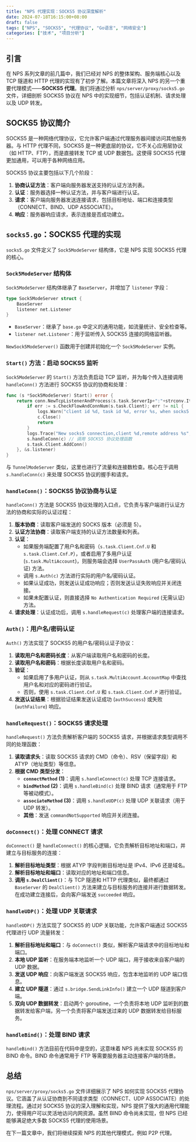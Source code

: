 ```yaml
---
title: "NPS 代理实现：SOCKS5 协议深度解析"
date: 2024-07-18T16:15:00+08:00
draft: false
tags: ["NPS", "SOCKS5", "代理协议", "Go语言", "网络安全"]
categories: ["技术", "项目分析"]
---
```


## 引言

在 NPS 系列文章的前几篇中，我们已经对 NPS 的整体架构、服务端核心以及 TCP 隧道和 HTTP 代理的实现有了初步了解。本篇文章将深入 NPS 的另一个重要代理模式——**SOCKS5 代理**。我们将通过分析 `nps/server/proxy/socks5.go` 文件，详细剖析 SOCKS5 协议在 NPS 中的实现细节，包括认证机制、请求处理以及 UDP 转发。

## SOCKS5 协议简介

SOCKS5 是一种网络代理协议，它允许客户端通过代理服务器间接访问其他服务器。与 HTTP 代理不同，SOCKS5 是一种更底层的协议，它不关心应用层协议（如 HTTP、FTP），而是直接转发 TCP 或 UDP 数据包。这使得 SOCKS5 代理更加通用，可以用于各种网络应用。

SOCKS5 协议主要包括以下几个阶段：

1.  **协商认证方法**：客户端向服务器发送支持的认证方法列表。
2.  **认证**：服务器选择一种认证方法，并与客户端进行认证。
3.  **请求**：客户端向服务器发送连接请求，包括目标地址、端口和连接类型（CONNECT、BIND、UDP ASSOCIATE）。
4.  **响应**：服务器响应请求，表示连接是否成功建立。

## `socks5.go`：SOCKS5 代理的实现

`socks5.go` 文件定义了 `Sock5ModeServer` 结构体，它是 NPS 实现 SOCKS5 代理的核心。

### `Sock5ModeServer` 结构体

`Sock5ModeServer` 结构体继承了 `BaseServer`，并增加了 `listener` 字段：

```go
type Sock5ModeServer struct {
    BaseServer
    listener net.Listener
}
```

*   `BaseServer`：继承了 `base.go` 中定义的通用功能，如流量统计、安全检查等。
*   `listener net.Listener`：用于监听传入 SOCKS5 连接的网络监听器。

`NewSock5ModeServer()` 函数用于创建并初始化一个 `Sock5ModeServer` 实例。

### `Start()` 方法：启动 SOCKS5 监听

`Sock5ModeServer` 的 `Start()` 方法负责启动 TCP 监听，并为每个传入连接调用 `handleConn()` 方法进行 SOCKS5 协议的协商和处理：

```go
func (s *Sock5ModeServer) Start() error {
    return conn.NewTcpListenerAndProcess(s.task.ServerIp+":"+strconv.Itoa(s.task.Port), func(c net.Conn) {
        if err := s.CheckFlowAndConnNum(s.task.Client); err != nil {
            logs.Warn("client id %d, task id %d, error %s, when socks5 connection", s.task.Client.Id, s.task.Id, err.Error())
            c.Close()
            return
        }
        logs.Trace("New socks5 connection,client %d,remote address %s", s.task.Client.Id, c.RemoteAddr())
        s.handleConn(c) // 调用 SOCKS5 协议处理函数
        s.task.Client.AddConn()
    }, &s.listener)
}
```

与 `TunnelModeServer` 类似，这里也进行了流量和连接数检查。核心在于调用 `s.handleConn(c)` 来处理 SOCKS5 协议的握手和请求。

### `handleConn()`：SOCKS5 协议协商与认证

`handleConn()` 方法是 SOCKS5 协议处理的入口点，它负责与客户端进行认证方法的协商和实际的认证过程：

1.  **版本协商**：读取客户端发送的 SOCKS 版本（必须是 5）。
2.  **认证方法协商**：读取客户端支持的认证方法数量和列表。
3.  **认证**：
    *   如果服务端配置了用户名和密码（`s.task.Client.Cnf.U` 和 `s.task.Client.Cnf.P`），或者启用了多用户认证 (`s.task.MultiAccount`)，则服务端会选择 `UserPassAuth` (用户名/密码认证) 方法。
    *   调用 `s.Auth(c)` 方法进行实际的用户名/密码认证。
    *   如果认证成功，则发送认证成功响应；否则发送认证失败响应并关闭连接。
    *   如果未配置认证，则直接选择 `No Authentication Required` (无需认证) 方法。
4.  **请求处理**：认证成功后，调用 `s.handleRequest(c)` 处理客户端的连接请求。

### `Auth()`：用户名/密码认证

`Auth()` 方法实现了 SOCKS5 的用户名/密码认证子协议：

1.  **读取用户名和密码长度**：从客户端读取用户名和密码的长度。
2.  **读取用户名和密码**：根据长度读取用户名和密码。
3.  **验证**：
    *   如果启用了多用户认证，则从 `s.task.MultiAccount.AccountMap` 中查找用户名和对应的密码进行验证。
    *   否则，使用 `s.task.Client.Cnf.U` 和 `s.task.Client.Cnf.P` 进行验证。
4.  **发送认证结果**：根据验证结果发送认证成功 (`authSuccess`) 或失败 (`authFailure`) 响应。

### `handleRequest()`：SOCKS5 请求处理

`handleRequest()` 方法负责解析客户端的 SOCKS5 请求，并根据请求类型调用不同的处理函数：

1.  **读取请求头**：读取 SOCKS5 请求的 CMD（命令）、RSV（保留字段）和 ATYP（地址类型）等信息。
2.  **根据 CMD 类型分发**：
    *   **`connectMethod` (1)**：调用 `s.handleConnect(c)` 处理 TCP 连接请求。
    *   **`bindMethod` (2)**：调用 `s.handleBind(c)` 处理 BIND 请求（通常用于 FTP 等被动模式）。
    *   **`associateMethod` (3)**：调用 `s.handleUDP(c)` 处理 UDP 关联请求（用于 UDP 转发）。
    *   **其他**：发送 `commandNotSupported` 响应并关闭连接。

### `doConnect()`：处理 CONNECT 请求

`doConnect()` 是 `handleConnect()` 的核心逻辑，它负责解析目标地址和端口，并建立与目标服务的连接：

1.  **解析目标地址类型**：根据 ATYP 字段判断目标地址是 IPv4、IPv6 还是域名。
2.  **解析目标地址和端口**：读取对应的地址和端口信息。
3.  **调用 `s.DealClient()`**：与 TCP 隧道和 HTTP 代理类似，最终都通过 `BaseServer` 的 `DealClient()` 方法来建立与目标服务的连接并进行数据转发。在成功建立连接后，会向客户端发送 `succeeded` 响应。

### `handleUDP()`：处理 UDP 关联请求

`handleUDP()` 方法实现了 SOCKS5 的 UDP 关联功能，允许客户端通过 SOCKS5 代理进行 UDP 流量转发：

1.  **解析目标地址和端口**：与 `doConnect()` 类似，解析客户端请求中的目标地址和端口。
2.  **本地 UDP 监听**：在服务端本地监听一个 UDP 端口，用于接收来自客户端的 UDP 数据。
3.  **发送 UDP 响应**：向客户端发送 SOCKS5 响应，包含本地监听的 UDP 端口信息。
4.  **建立 UDP 隧道**：通过 `s.bridge.SendLinkInfo()` 建立一个 UDP 隧道到客户端。
5.  **双向 UDP 数据转发**：启动两个 goroutine，一个负责将本地 UDP 监听到的数据转发给客户端，另一个负责将客户端发送过来的 UDP 数据转发给目标服务。

### `handleBind()`：处理 BIND 请求

`handleBind()` 方法目前在代码中是空的，这意味着 NPS 尚未实现 SOCKS5 的 BIND 命令。BIND 命令通常用于 FTP 等需要服务器主动连接客户端的场景。

## 总结

`nps/server/proxy/socks5.go` 文件详细展示了 NPS 如何实现 SOCKS5 代理协议。它涵盖了从认证协商到不同请求类型（CONNECT、UDP ASSOCIATE）的处理流程。通过对 SOCKS5 协议的深入理解和实现，NPS 提供了强大的通用代理能力，使得用户可以灵活地访问内网资源。虽然 BIND 命令尚未实现，但 NPS 已经能够满足绝大多数 SOCKS5 代理的使用场景。

在下一篇文章中，我们将继续探索 NPS 的其他代理模式，例如 P2P 代理。

